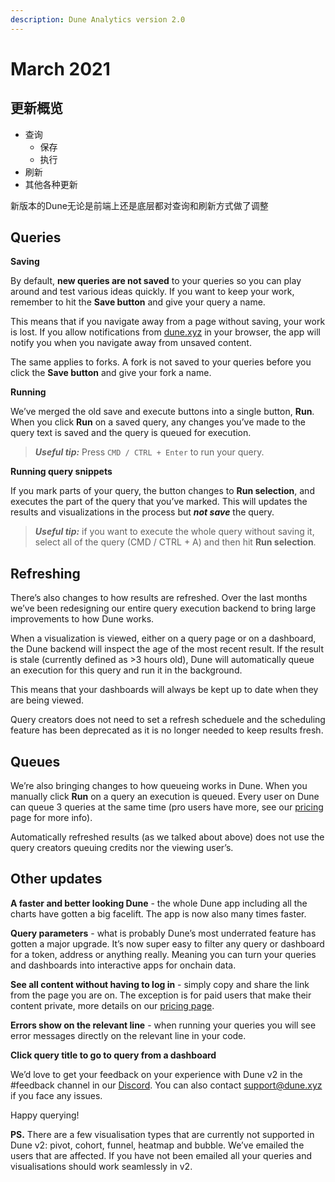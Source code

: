 ```yaml
---
description: Dune Analytics version 2.0
---
```


# March 2021

## 更新概览<a href="#overview-of-changes" id="overview-of-changes"></a>

* 查询
  * 保存
  * 执行
* 刷新
* 其他各种更新

新版本的Dune无论是前端上还是底层都对查询和刷新方式做了调整


## Queries <a href="#queries" id="queries"></a>

**Saving**

By default, **new queries are not saved** to your queries so you can play around and test various ideas quickly. If you want to keep your work, remember to hit the **Save button** and give your query a name.

This means that if you navigate away from a page without saving, your work is lost. If you allow notifications from [dune.xyz](http://dune.xyz/) in your browser, the app will notify you when you navigate away from unsaved content.

The same applies to forks. A fork is not saved to your queries before you click the **Save button** and give your fork a name.

**Running**

We’ve merged the old save and execute buttons into a single button, **Run**. When you click **Run** on a saved query, any changes you’ve made to the query text is saved and the query is queued for execution.

> _**Useful tip:**_ Press `CMD / CTRL + Enter` to run your query.

**Running query snippets**

If you mark parts of your query, the button changes to **Run selection**, and executes the part of the query that you’ve marked. This will updates the results and visualizations in the process but _**not save**_ the query.

> _**Useful tip:**_ if you want to execute the whole query without saving it, select all of the query (CMD / CTRL + A) and then hit **Run selection**.

## Refreshing <a href="#refreshing" id="refreshing"></a>

There’s also changes to how results are refreshed. Over the last months we’ve been redesigning our entire query execution backend to bring large improvements to how Dune works.

When a visualization is viewed, either on a query page or on a dashboard, the Dune backend will inspect the age of the most recent result. If the result is stale (currently defined as >3 hours old), Dune will automatically queue an execution for this query and run it in the background.

This means that your dashboards will always be kept up to date when they are being viewed.

Query creators does not need to set a refresh scheduele and the scheduling feature has been deprecated as it is no longer needed to keep results fresh.

## Queues <a href="#queues" id="queues"></a>

We’re also bringing changes to how queueing works in Dune. When you manually click **Run** on a query an execution is queued. Every user on Dune can queue 3 queries at the same time (pro users have more, see our [pricing](https://hackmd.io/YOP3YIgaRAejTPE190sOjw?view) page for more info).

Automatically refreshed results (as we talked about above) does not use the query creators queuing credits nor the viewing user’s.

## Other updates <a href="#other-updates" id="other-updates"></a>

**A faster and better looking Dune** - the whole Dune app including all the charts have gotten a big facelift. The app is now also many times faster.

**Query parameters** - what is probably Dune’s most underrated feature has gotten a major upgrade. It’s now super easy to filter any query or dashboard for a token, address or anything really. Meaning you can turn your queries and dashboards into interactive apps for onchain data.

**See all content without having to log in** - simply copy and share the link from the page you are on. The exception is for paid users that make their content private, more details on our [pricing page](https://hackmd.io/YOP3YIgaRAejTPE190sOjw?view).

**Errors show on the relevant line** - when running your queries you will see error messages directly on the relevant line in your code.

**Click query title to go to query from a dashboard**

We’d love to get your feedback on your experience with Dune v2 in the #feedback channel in our [Discord](https://discord.com/invite/ErrzwBz). You can also contact [support@dune.xyz](mailto:support@dune.xyz) if you face any issues.

Happy querying!

**PS.** There are a few visualisation types that are currently not supported in Dune v2: pivot, cohort, funnel, heatmap and bubble. We’ve emailed the users that are affected. If you have not been emailed all your queries and visualisations should work seamlessly in v2.
